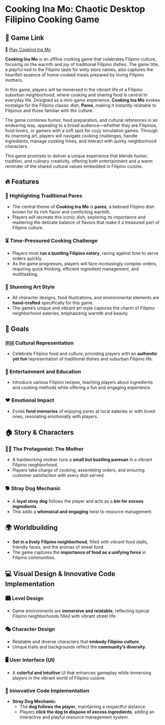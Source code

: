 # Cooking Ina Mo: Chaotic Desktop Filipino Cooking Game  
## 📌 Game Link  
🔗 [Play Cooking Ina Mo](https://jkarleris.github.io/CookingInaM0/)  

**Cooking Ina Mo** is an offline cooking game that celebrates Filipino culture, focusing on the warmth and joy of traditional Filipino dishes. The game title, a playful nod to the Filipino taste for witty store names, also captures the heartfelt essence of home-cooked meals prepared by loving Filipino mothers.  

In this game, players will be immersed in the vibrant life of a Filipino suburban neighborhood, where cooking and sharing food is central to everyday life. Designed as a mini-game experience, **Cooking Ina Mo** evokes nostalgia for the Filipino classic dish, **Pares**, making it instantly relatable to Filipinos and those familiar with the culture.  

The game combines humor, food preparation, and cultural references in an endearing way, appealing to a broad audience—whether they are Filipinos, food lovers, or gamers with a soft spot for cozy simulation games. Through its charming art, players will navigate cooking challenges, handle ingredients, manage cooking times, and interact with quirky neighborhood characters.  

This game promises to deliver a unique experience that blends humor, tradition, and culinary creativity, offering both entertainment and a warm reminder of the shared cultural values embedded in Filipino cuisine.  

## 🔥 Features  

### 🍛 Highlighting Traditional Pares  
- The central theme of **Cooking Ina Mo** is **pares**, a beloved Filipino dish known for its rich flavor and comforting warmth.  
- Players will recreate this iconic dish, exploring its importance and mastering the delicate balance of flavors that make it a treasured part of Filipino culture.  

### ⏳ Time-Pressured Cooking Challenge  
- Players must **run a bustling Filipino eatery**, racing against time to serve orders quickly.  
- As the game progresses, players will face increasingly complex orders, requiring quick thinking, efficient ingredient management, and multitasking.  

### 🎨 Stunning Art Style  
- All character designs, food illustrations, and environmental elements are **hand-crafted** specifically for this game.  
- The game’s unique and vibrant art style captures the charm of Filipino neighborhood eateries, emphasizing warmth and beauty.  

## 🎯 Goals  

### 🇵🇭 Cultural Representation  
- Celebrate Filipino food and culture, providing players with an **authentic yet fun** representation of traditional dishes and suburban Filipino life.  

### 📖 Entertainment and Education  
- Introduce various Filipino recipes, teaching players about ingredients and cooking methods while offering a fun and engaging experience.  

### ❤️ Emotional Impact  
- Evoke **fond memories** of enjoying pares at local eateries or with loved ones, resonating emotionally with players.  

## 🏠 Story & Characters  

### 👩‍🍳 The Protagonist: The Mother  
- A hardworking mother runs a **small but bustling paresan** in a vibrant Filipino neighborhood.  
- Players take charge of cooking, assembling orders, and ensuring customer satisfaction with every dish served.  

### 🐕 Stray Dog Mechanic  
- A **loyal stray dog** follows the player and acts as a **bin for excess ingredients**.  
- This adds a **whimsical and engaging** twist to resource management.  

## 🌍 Worldbuilding  

- **Set in a lively Filipino neighborhood**, filled with vibrant food stalls, friendly faces, and the aromas of street food.  
- The game captures the **importance of food as a unifying force** in Filipino communities.  

## 💻 Visual Design & Innovative Code Implementation  

### 🏙️ Level Design  
- Game environments are **immersive and relatable**, reflecting typical Filipino neighborhoods filled with vibrant street life.  

### 🎭 Character Design  
- Relatable and diverse characters that **embody Filipino culture**.  
- Unique traits and backgrounds reflect the **community’s diversity**.  

### 🖥️ User Interface (UI)  
- A **colorful and intuitive** UI that enhances gameplay while immersing players in the vibrant world of Filipino cuisine.  

### 🧩 Innovative Code Implementation  
- **Stray Dog Mechanic:**  
  - The **dog follows the player**, maintaining a respectful distance.  
  - Players **click the dog to dispose of excess ingredients**, adding an interactive and playful resource management system.  


